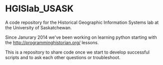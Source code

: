HGISlab_USASK
=============

A code repository for the Historical Geographic Information Systems lab at the University of Saskatchewan.

Since Janurary 2014 we've been working on learning python starting with the http://programminghistorian.org/ lessons. 

This is a repository to share code once we start to develop successful scripts and to ask each other questions or troubleshoot.
